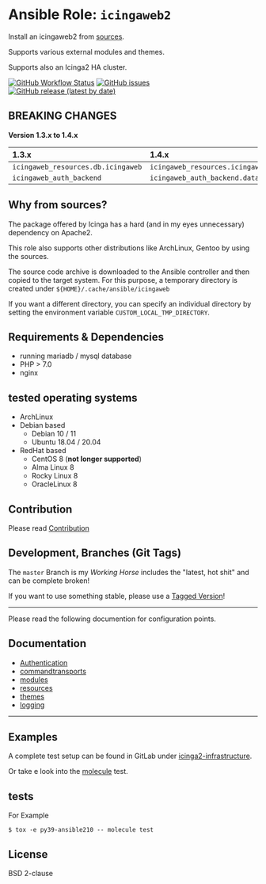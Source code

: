 
# Ansible Role:  `icingaweb2`

Install an icingaweb2 from [sources](https://github.com/Icinga/icingaweb2).

Supports various external modules and themes.

Supports also an Icinga2 HA cluster.


[![GitHub Workflow Status](https://img.shields.io/github/workflow/status/bodsch/ansible-icingaweb2/CI)][ci]
[![GitHub issues](https://img.shields.io/github/issues/bodsch/ansible-icingaweb2)][issues]
[![GitHub release (latest by date)](https://img.shields.io/github/v/release/bodsch/ansible-icingaweb2)][releases]

[ci]: https://github.com/bodsch/ansible-icingaweb2/actions
[issues]: https://github.com/bodsch/ansible-icingaweb2/issues?q=is%3Aopen+is%3Aissue
[releases]: https://github.com/bodsch/ansible-icingaweb2/releases


## BREAKING CHANGES

**Version 1.3.x to 1.4.x**

| 1.3.x | 1.4.x |
| :---- | :---- |
| `icingaweb_resources.db.icingaweb` | `icingaweb_resources.icingaweb` |
| `icingaweb_auth_backend`           | `icingaweb_auth_backend.database` |


## Why from sources?

The package offered by Icinga has a hard (and in my eyes unnecessary) dependency on Apache2.

This role also supports other distributions like ArchLinux, Gentoo by using the sources.

The source code archive is downloaded to the Ansible controller and then copied to the 
target system.
For this purpose, a temporary directory is created under `${HOME}/.cache/ansible/icingaweb`

If you want a different directory, you can specify an individual directory by setting the 
environment variable `CUSTOM_LOCAL_TMP_DIRECTORY`.


## Requirements & Dependencies

 - running mariadb / mysql database
 - PHP > 7.0
 - nginx

## tested operating systems

* ArchLinux
* Debian based
    - Debian 10 / 11
    - Ubuntu 18.04 / 20.04
* RedHat based
    - CentOS 8 (**not longer supported**)
    - Alma Linux 8
    - Rocky Linux 8
    - OracleLinux 8

## Contribution

Please read [Contribution](CONTRIBUTING.md)

## Development,  Branches (Git Tags)

The `master` Branch is my *Working Horse* includes the "latest, hot shit" and can be complete broken!

If you want to use something stable, please use a [Tagged Version](https://github.com/bodsch/ansible-icingaweb2/tags)!

---

Please read the following documention for configuration points.


## Documentation

- [Authentication](doc/authentication.md)
- [commandtransports](doc/commandtransports.md)
- [modules](doc/modules.md)
- [resources](doc/resources.md)
- [themes](doc/themes.md)
- [logging](doc/logging.md)

---

## Examples

A complete test setup can be found in GitLab under [icinga2-infrastructure](https://gitlab.com/icinga2-infrastructure/deployment).

Or take e look into the [molecule](molecule/defaults/converge.yml) test.


## tests

For Example

```
$ tox -e py39-ansible210 -- molecule test
```

## License

BSD 2-clause
